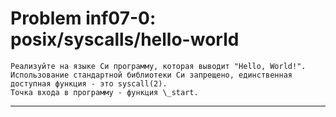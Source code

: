 **Problem inf07-0: posix/syscalls/hello-world**
====================================================

    Реализуйте на языке Си программу, которая выводит "Hello, World!".
    Использование стандартной библиотеки Си запрещено, единственная доступная функция - это syscall(2).
    Точка входа в программу - функция \_start.

***
